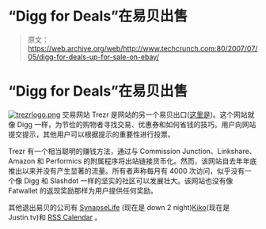 # “Digg for Deals”在易贝出售

> 原文：<https://web.archive.org/web/http://www.techcrunch.com:80/2007/07/05/digg-for-deals-up-for-sale-on-ebay/>

# “Digg for Deals”在易贝出售

[![trezrlogo.png](img/4587e129e4a5d521babad4159f10fbf8.png)](https://web.archive.org/web/20201026023136/http://trezr.com/) 交易网站 Trezr 是网站的另一个易贝出口([这里是](https://web.archive.org/web/20201026023136/http://cgi.ebay.com/ws/eBayISAPI.dll?ViewItem&item=190129013323))。这个网站就像 Digg 一样，为节俭的购物者寻找交易、优惠券和如何省钱的技巧。用户向网站提交提示，其他用户可以根据提示的重要性进行投票。

Trezr 有一个相当聪明的赚钱方法，通过与 Commission Junction、Linkshare、Amazon 和 Performics 的附属程序将出站链接货币化。然而，该网站自去年年底推出以来并没有产生显著的流量。所有者声称每月有 4000 次访问，似乎没有一个像 Digg 和 Slashdot 一样的坚实的社区可以发展壮大。该网站也没有像 Fatwallet 的返现奖励那样为用户提供任何奖励。

其他退出易贝的公司有 [SynapseLife](https://web.archive.org/web/20201026023136/http://www.beta.techcrunch.com/2007/03/23/synapselife-taking-ebay-exit/) (现在是 down 2 night)[Kiko](https://web.archive.org/web/20201026023136/http://www.beta.techcrunch.com/2006/08/16/ajax-calendar-kikocom-goes-on-ebay-offers-to-delete-accounts/)(现在是 Justin.tv)和 [RSS Calendar](https://web.archive.org/web/20201026023136/http://www.beta.techcrunch.com/2007/06/02/rsscalendar-reaches-the-end-of-the-road/) 。